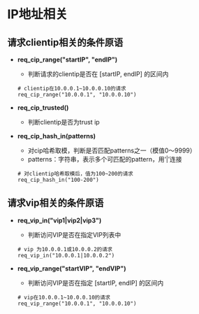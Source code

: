# IP地址相关

## 请求clientip相关的条件原语

- **req_cip_range("startIP", "endIP")**
  - 判断请求的clientip是否在 [startIP, endIP] 的区间内
  ```
  # clientip在10.0.0.1~10.0.0.10的请求
  req_cip_range("10.0.0.1", "10.0.0.10")
  ```

- **req_cip_trusted()**
  - 判断clientip是否为trust ip

- **req_cip_hash_in(patterns)**
  - 对cip哈希取模，判断是否匹配patterns之一（模值0～9999）
  - patterns：字符串，表示多个可匹配的pattern，用‘|’连接
  ```
  # 对clientip哈希取模后，值为100~200的请求
  req_cip_hash_in("100-200")
  ```

## 请求vip相关的条件原语

- **req_vip_in("vip1|vip2|vip3")**
  - 判断访问VIP是否在指定VIP列表中 
  ```
  # vip 为10.0.0.1或10.0.0.2的请求
  req_vip_in("10.0.0.1|10.0.0.2")
  ```

- **req_vip_range("startVIP", "endVIP")**
  - 判断访问VIP是否在指定 [startIP, endIP] 的区间内
  ```
  # vip在10.0.0.1~10.0.0.10的请求
  req_vip_range("10.0.0.1", "10.0.0.10")
  ```

